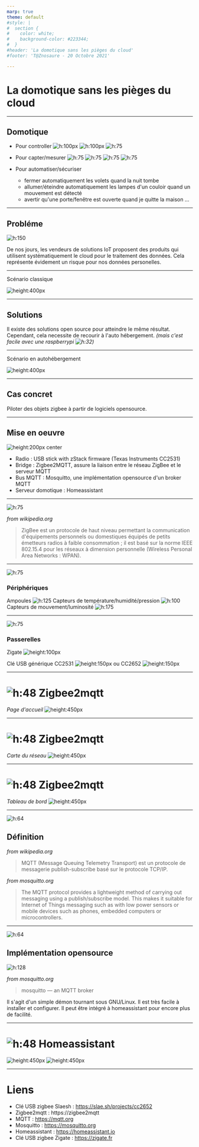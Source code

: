 ```yaml
---
marp: true
theme: default
#style: |
#  section {
#    color: white;
#    background-color: #223344;
#  }
#header: 'La domotique sans les pièges du cloud'
#footer: 'T@Znosaure - 20 Octobre 2021'

---
```


# <!-- fit --> La domotique sans les pièges du cloud

---

## Domotique

* Pour controller ![h:100px](images/devices/philips-hue-bulb.jpg) ![h:100px](images/devices/philips-hue-plug.jpg) ![h:75](images/devices/xiaomi-smart-plug.jpg) 

* Pour capter/mesurer ![h:75](images/devices/aqara-temperature-sensor.jpg) ![h:75](images/devices/aqara-motion-sensor.jpg) ![h:75](images/devices/sonoff-temperature-sensor.jpg) ![h:75](images/devices/sonoff-motion-sensor.jpg)

* Pour automatiser/sécuriser
  - fermer automatiquement les volets quand la nuit tombe
  - allumer/éteindre automatiquement les lampes d'un couloir quand un mouvement est détecté
  - avertir qu'une porte/fenêtre est ouverte quand je quitte la maison ...

---

## Probléme

![h:150](images/piege.jpg)

De nos jours, les vendeurs de solutions IoT proposent des produits qui utilisent systématiquement le cloud pour le traitement des données.
Cela représente évidement un risque pour nos données personelles.

---
Scénario classique

![height:400px](images/iot-cloud.drawio.svg)

---

## Solutions

Il existe des solutions open source pour atteindre le même résultat.
Cependant, cela necessite de recourir à l'auto hébergement.
_(mais c'est facile avec une raspberrypi ![h:32](images/logos/rpi.svg))_

---

Scénario en autohébergement

![height:400px](images/iot-selfhosted.drawio.svg)

---

## Cas concret

Piloter des objets zigbee à partir de logiciels opensource.

--- 

## Mise en oeuvre

![height:200px center](images/solution-auto-hebergee.drawio.svg)

* Radio : USB stick with zStack firmware (Texas Instruments CC2531)
* Bridge : Zigbee2MQTT, assure la liaison entre le réseau ZigBee et le serveur MQTT
* Bus MQTT : Mosquitto, une implémentation opensource d'un broker MQTT
* Serveur domotique : Homeassistant

---

![h:75](images/logos/zigbee.png)

_from wikipedia.org_
>ZigBee est un protocole de haut niveau permettant la communication d'équipements personnels ou domestiques équipés de petits émetteurs radios à faible consommation ; il est basé sur la norme IEEE 802.15.4 pour les réseaux à dimension personnelle (Wireless Personal Area Networks : WPAN).

---

![h:75](images/logos/zigbee.png)

### Périphériques

Ampoules ![h:125](images/devices/xiaomi-aqara-bulb.jpg)
Capteurs de température/humidité/pression ![h:100](images/devices/aqara-temperature-sensor.jpg)
Capteurs de mouvement/luminosité ![h:175](images/devices/xiaomi-aqara-motion-sensor.jpg)

---

![h:75](images/logos/zigbee.png)

### Passerelles

Zigate ![height:100px](images/gateways/zigate.jpg)

Clé USB générique CC2531 ![height:150px](images/gateways/cc2531.jpg) ou CC2652 ![height:150px](images/gateways/cc2652.jpg)

---

# ![h:48](images/logos/zigbee2mqtt.svg) Zigbee2mqtt

_Page d'accueil_
![height:450px](images/screenshots/zigbee2mqtt-home.png)

---

# ![h:48](images/logos/zigbee2mqtt.svg) Zigbee2mqtt

_Carte du réseau_
![height:450px](images/screenshots/zigbee2mqtt-networkmap.png)

---

# ![h:48](images/logos/zigbee2mqtt.svg) Zigbee2mqtt

_Tableau de bord_
![height:450px](images/screenshots/zigbee2mqtt-dashboard.png)

---

![h:64](images/logos/mqtt.svg)
## Définition

_from wikipedia.org_
>MQTT (Message Queuing Telemetry Transport) est un protocole de messagerie publish-subscribe basé sur le protocole TCP/IP.

_from mosquitto.org_
>The MQTT protocol provides a lightweight method of carrying out messaging using a publish/subscribe model. This makes it suitable for Internet of Things messaging such as with low power sensors or mobile devices such as phones, embedded computers or microcontrollers.

---

![h:64](images/logos/mqtt.svg)

## Implémentation opensource
![h:128](images/logos/mosquitto.png)

_from mosquitto.org_
>mosquitto — an MQTT broker

Il s'agit d'un simple démon tournant sous GNU/Linux.
Il est très facile à installer et configurer.
Il peut être intégré à homeassistant pour encore plus de facilité.

---

# ![h:48](images/logos/homeassistant.svg) Homeassistant

![height:450px](images/screenshots/homeassistant-demo.png) ![height:450px](images/screenshots/homeassistant-mobile.jpg)

---

# Liens

* Clé USB zigbee Slaesh : https://slae.sh/projects/cc2652
* Zigbee2mqtt : https://zigbee2mqtt
* MQTT : https://mqtt.org
* Mosquitto : https://mosquitto.org
* Homeassistant : https://homeassistant.io
* Clé USB zigbee Zigate : https://zigate.fr